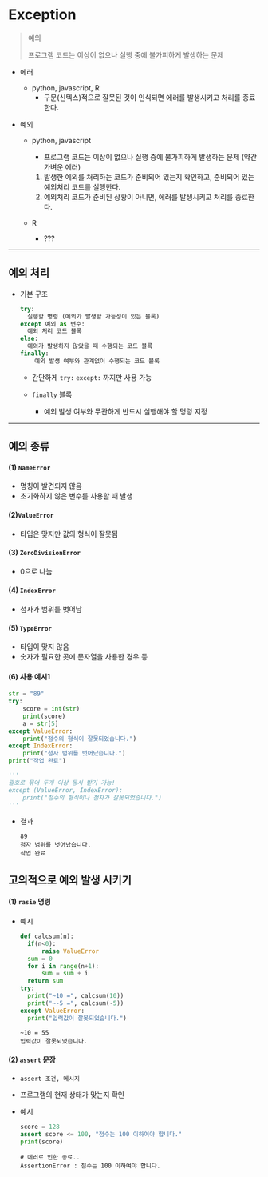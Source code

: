 # Exception

> 예외
>
> 프로그램 코드는 이상이 없으나 실행 중에 불가피하게 발생하는 문제

* 에러

  * python, javascript, R
    * 구문(신텍스)적으로 잘못된 것이 인식되면 에러를 발생시키고 처리를 종료한다.

* 예외

  * python, javascript

    * 프로그램 코드는 이상이 없으나 실행 중에 불가피하게 발생하는 문제 (약간 가벼운 에러)

    1. 발생한 예외를 처리하는 코드가 준비되어 있는지 확인하고, 준비되어 있는 예외처리 코드를 실행한다.
    2. 예외처리 코드가 준비된 상황이 아니면, 에러를 발생시키고 처리를 종료한다.

  * R

    * ???



---



## 예외 처리

* 기본 구조

  ```python
  try:
  	실행할 명령 (예외가 발생할 가능성이 있는 블록)
  except 예외 as 변수:
  	예외 처리 코드 블록
  else:
  	예외가 발생하지 않았을 때 수행되는 코드 블록
  finally:
      예외 발생 여부와 관계없이 수행되는 코드 블록
  ```

  * 간단하게 `try:` `except:` 까지만 사용 가능

  * `finally` 블록

    * 예외 발생 여부와 무관하게 반드시 실행해야 할 명령 지정

      

---



## 예외 종류

#### (1) `NameError`

* 명칭이 발견되지 않음
* 초기화하지 않은 변수를 사용할 때 발생

#### (2)`ValueError`

* 타입은 맞지만 값의 형식이 잘못됨

#### (3) `ZeroDivisionError`

* 0으로 나눔

#### (4) `IndexError`

* 첨자가 범위를 벗어남

#### (5) `TypeError`

* 타입이 맞지 않음
* 숫자가 필요한 곳에 문자열을 사용한 경우 등

#### (6) 사용 예시1

```python
str = "89"
try:
	score = int(str)
	print(score)
	a = str[5]
except ValueError:
	print("점수의 형식이 잘못되었습니다.")
except IndexError:
	print("첨자 범위를 벗어났습니다.")
print("작업 완료")

''' 
괄호로 묶어 두개 이상 동시 받기 가능!
except (ValueError, IndexError):
	print("점수의 형식이나 첨자가 잘못되었습니다.")
''' 
```

* 결과

  ```
  89
  첨자 범위를 벗어났습니다.
  작업 완료
  ```



## 고의적으로 예외 발생 시키기

#### (1) `rasie` 명령

* 예시

  ```python
  def calcsum(n):
  	if(n<0):
  		raise ValueError
  	sum = 0
  	for i in range(n+1):
  		sum = sum + i
  	return sum
  try:
  	print("~10 =", calcsum(10))
  	print("~-5 =", calcsum(-5))
  except ValueError:
  	print("입력값이 잘못되었습니다.")
  ```

  ```
  ~10 = 55
  입력값이 잘못되었습니다.
  ```



#### (2) `assert` 문장

* `assert 조건, 메시지`
* 프로그램의 현재 상태가 맞는지 확인

* 예시

  ```python
  score = 128
  assert score <= 100, "점수는 100 이하여야 합니다."
  print(score)
  ```

  ```
  # 에러로 인한 종료..
  AssertionError : 점수는 100 이하여야 합니다.
  ```

  